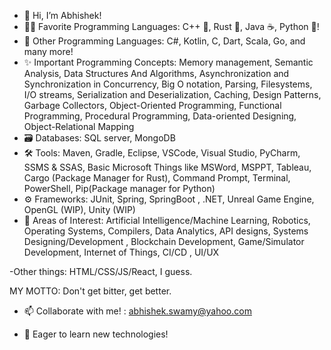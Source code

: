 - 👋 Hi, I’m Abhishek!
- 🐱‍👤 Favorite Programming Languages: C++ 🐀, Rust 🦀, Java ☕, Python 🐍!
- 🌱 Other Programming Languages: C#, Kotlin, C, Dart, Scala, Go, and many more!
- ✨ Important Programming Concepts: Memory management, Semantic Analysis, Data Structures And Algorithms, Asynchronization and Synchronization in Concurrency, Big O notation, Parsing, Filesystems, I/O streams, Serialization and Deserialization, Caching, Design Patterns, Garbage Collectors, Object-Oriented Programming, Functional Programming, Procedural Programming, Data-oriented Designing, Object-Relational Mapping
- 🗃  Databases: SQL server, MongoDB
- 🛠  Tools: Maven, Gradle, Eclipse, VSCode, Visual Studio, PyCharm, SSMS & SSAS, Basic Microsoft Things like MSWord, MSPPT, Tableau, Cargo (Package Manager for Rust),  Command Prompt, Terminal, PowerShell, Pip(Package manager for Python)
- ⚙  Frameworks: JUnit, Spring, SpringBoot , .NET, Unreal Game Engine, OpenGL (WIP), Unity (WIP)
- 👻 Areas of Interest: Artificial Intelligence/Machine Learning, Robotics, Operating Systems, Compilers, Data Analytics, API designs, Systems Designing/Development , Blockchain Development, Game/Simulator Development, Internet of Things, CI/CD , UI/UX

-Other things: HTML/CSS/JS/React, I guess.

MY MOTTO: Don't get bitter, get better.
- 📫 Collaborate with me! : abhishek.swamy@yahoo.com

- 👀 Eager to learn new technologies! 

<!---
Abhishek463-debug/Abhishek463-debug is a ✨ special ✨ repository because its `README.md` (this file) appears on your GitHub profile.
You can click the Preview link to take a look at your changes.
--->
